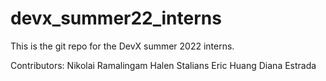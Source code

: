 # devx_summer22_interns
This is the git repo for the DevX summer 2022 interns.

Contributors: 
Nikolai Ramalingam
Halen Stalians
Eric Huang
Diana Estrada